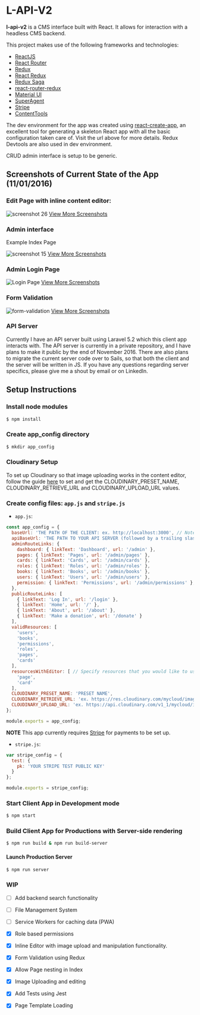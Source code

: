 # L-API-V2

**l-api-v2** is a CMS interface built with React. It allows for interaction with a headless CMS backend.

This project makes use of the following frameworks and technologies:
- [ReactJS](https://facebook.github.io/react/)
- [React Router](https://github.com/reactjs/react-router)
- [Redux](http://redux.js.org)
- [React Redux](https://github.com/reactjs/react-redux)
- [Redux Saga](https://github.com/yelouafi/redux-saga)
- [react-router-redux](https://github.com/reactjs/react-router-redux)
- [Material UI](http://www.material-ui.com/)
- [SuperAgent](https://github.com/visionmedia/superagent)
- [Stripe](https://stripe.com)
- [ContentTools](http://getcontenttools.com)

The dev environment for the app was created using [react-create-app](https://github.com/facebookincubator/create-react-app), an excellent tool for generating a skeleton React app with all the basic configuration taken care of. Visit the url above for more details. Redux Devtools are also used in dev environment.

CRUD admin interface is setup to be generic. 

## Screenshots of Current State of the App (11/01/2016)

### Edit Page with inline content editor:

![screenshot 26](https://cloud.githubusercontent.com/assets/3317231/19921089/9515d7b0-a099-11e6-844c-2cea95409b1e.png)
[View More Screenshots](https://github.com/joekrump/l-api-v2/wiki/Pages)

### Admin interface

Example Index Page

![screenshot 15](https://cloud.githubusercontent.com/assets/3317231/19921266/60d87e2a-a09a-11e6-9de9-888450f749e3.png)
[View More Screenshots](https://github.com/joekrump/l-api-v2/wiki/Admin-Interface)

### Admin Login Page

![Login Page](https://cloud.githubusercontent.com/assets/3317231/19920832/44d71468-a098-11e6-9a0a-7408c6bf37d7.PNG)
[View More Screenshots](https://github.com/joekrump/l-api-v2/wiki/Authentication)

### Form Validation

![form-validation](https://cloud.githubusercontent.com/assets/3317231/19921003/19873f1c-a099-11e6-92a8-4ed1ce6ba7d3.PNG)
[View More Screenshots](https://github.com/joekrump/l-api-v2/wiki/Form-Validation)

### API Server

Currently I have an API server built using Laravel 5.2 which this client app interacts with. The API server is currently in a private repository, and I have plans to make it public by the end of November 2016. There are also plans to migrate the current server code over to Sails, so that both the client and the server will be written in JS. If you have any questions regarding server specifics, please give me a shout by email or on LinkedIn.

## Setup Instructions

### Install node modules
```bash
$ npm install
```

### Create app_config directory
```bash
$ mkdir app_config
```

### Cloudinary Setup

To set up Cloudinary so that image uploading works in the content editor, follow the guide [here](http://getcontenttools.com/tutorials/image-uploads-with-cloudinary) to set and get the CLOUDINARY_PRESET_NAME, CLOUDINARY_RETRIEVE_URL and CLOUDINARY_UPLOAD_URL values.

### Create config files: `app.js` and `stripe.js`

- `app.js`:
```javascript
const app_config = {
  baseUrl: 'THE PATH OF THE CLIENT: ex. http://localhost:3000', // Note: If you are unsure what this is, try running `npm start` to see.
  apiBaseUrl: 'THE PATH TO YOUR API SERVER (followed by a trailing slash "/"): ex. http://localhost:8000/api/',
  adminRouteLinks: {
    dashboard: { linkText: 'Dashboard', url: '/admin' },
    pages: { linkText: 'Pages', url: '/admin/pages' },
    cards: { linkText: 'Cards', url: '/admin/cards' },
    roles: { linkText: 'Roles', url: '/admin/roles' },
    books: { linkText: 'Books', url: '/admin/books' },
    users: { linkText: 'Users', url: '/admin/users' },
    permission: { linkText: 'Permissions', url: '/admin/permissions' },
  },
  publicRouteLinks: [
    { linkText: 'Log In', url: '/login' },
    { linkText: 'Home', url: '/' },
    { linkText: 'About', url: '/about' },
    { linkText: 'Make a donation', url: '/donate' }
  ],
  validResources: [
    'users',
    'books',
    'permissions',
    'roles',
    'pages',
    'cards'
  ],
  resourcesWithEditor: [ // Specify resources that you would like to use the inline editor for rather than a form.
    'page',
    'card'
  ],
  CLOUDINARY_PRESET_NAME: 'PRESET NAME',
  CLOUDINARY_RETRIEVE_URL: 'ex. https://res.cloudinary.com/mycloud/image/upload',
  CLOUDINARY_UPLOAD_URL: 'ex. https://api.cloudinary.com/v1_1/mycloud/image/upload'
};

module.exports = app_config;
```

**NOTE** This app currently requires [Stripe](https://stripe.com/) for payments to be set up.

- `stripe.js`:
```javascript
var stripe_config = {
  test: {
    pk: 'YOUR STRIPE TEST PUBLIC KEY'
  }
};

module.exports = stripe_config; 
```

### Start Client App in Development mode

```bash
$ npm start
```

### Build Client App for Productions with Server-side rendering

```bash
$ npm run build & npm run build-server
```

#### Launch Production Server

```bash
$ npm run server
```

### WIP

- [ ] Add backend search functionality
- [ ] File Management System
- [ ] Service Workers for caching data (PWA)
- [x] Role based permissions
- [x] Inline Editor with image upload and manipulation functionality.
- [x] Form Validation using Redux
- [x] Allow Page nesting in Index
- [x] Image Uploading and editing
- [x] Add Tests using Jest
- [x] Page Template Loading
 
